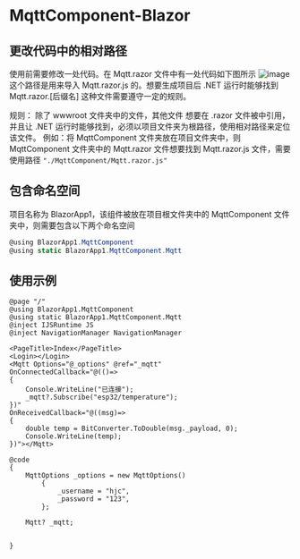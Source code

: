 # MqttComponent-Blazor
## 更改代码中的相对路径
使用前需要修改一处代码。在 Mqtt.razor 文件中有一处代码如下图所示
![image](https://user-images.githubusercontent.com/96368006/165929920-06644510-2885-4a03-bb45-ef9de988034c.png)
这个路径是用来导入 Mqtt.razor.js 的。想要生成项目后 .NET 运行时能够找到 Mqtt.razor.[后缀名] 这种文件需要遵守一定的规则。

规则：
除了 wwwroot 文件夹中的文件，其他文件 想要在 .razor 文件被中引用，并且让 .NET 运行时能够找到，必须以项目文件夹为根路径，使用相对路径来定位该文件。
例如：将 MqttComponent 文件夹放在项目文件夹中，则 MqttComponent 文件夹中的 Mqtt.razor 文件想要找到 Mqtt.razor.js 文件，需要使用路径 `"./MqttComponent/Mqtt.razor.js"`

## 包含命名空间
项目名称为 BlazorApp1，该组件被放在项目根文件夹中的 MqttComponent 文件夹中，则需要包含以下两个命名空间
```c#
@using BlazorApp1.MqttComponent
@using static BlazorApp1.MqttComponent.Mqtt

```
## 使用示例
```razor
@page "/"
@using BlazorApp1.MqttComponent
@using static BlazorApp1.MqttComponent.Mqtt
@inject IJSRuntime JS
@inject NavigationManager NavigationManager

<PageTitle>Index</PageTitle>
<Login></Login>
<Mqtt Options="@_options" @ref="_mqtt"
OnConnectedCallback="@(()=>
{
	Console.WriteLine("已连接");
	_mqtt?.Subscribe("esp32/temperature");
})"
OnReceivedCallback="@((msg)=>
{
	double temp = BitConverter.ToDouble(msg._payload, 0);
	Console.WriteLine(temp);
})"></Mqtt>

@code
{
	MqttOptions _options = new MqttOptions()
		{
			_username = "hjc",
			_password = "123",
		};

	Mqtt? _mqtt;

	
}
```
